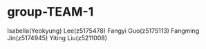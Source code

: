 # group-TEAM-1
Isabella(Yeokyung) Lee(z5175478) 
Fangyi Guo(z5175113)
Fangming Jin(z5174945)
Yiting Liu(z5211008)
